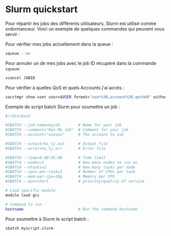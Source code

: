 # Slurm quickstart

Pour répartir les jobs des différents utilisateurs, Slurm est utilisé comme ordonnanceur. Voici un exemple de quelques commandes qui peuvent vous servir :

Pour vérifier mes jobs actuellement dans la queue :
```bash
squeue --me
```

Pour annuler un de mes jobs avec le job ID récupéré dans la commande `squeue`:
```bash
scancel JOBID
```

Pour vérifier à quelles QoS et quels Accounts j'ai accès :
```bash
sacctmgr show user user=$USER format="user%30,account%30,qos%60" withass
```

Exemple de script batch Slurm pour soumettre un job  :

```bash
#!/bin/bash

#SBATCH --job-name=myjob        # Name for your job
#SBATCH --comment="Run My Job"  # Comment for your job
#SBATCH --account="xxxxxx"      # The account to use

#SBATCH --output=%x_%j.out      # Output file
#SBATCH --error=%x_%j.err       # Error file

#SBATCH --time=0-00:05:00       # Time limit
#SBATCH --nodes=1               # How many nodes to run on
#SBATCH --ntasks=2              # How many tasks per node
#SBATCH --cpus-per-task=2       # Number of CPUs per task
#SBATCH --mem-per-cpu=10g       # Memory per CPU
#SBATCH --qos=short             # priority/quality of service

# Load specific module
module load gcc

# Command to run
hostname                        # Run the command hostname
```


Pour soumettre à Slurm le script batch :
```bash
sbatch myscript.slurm
```
